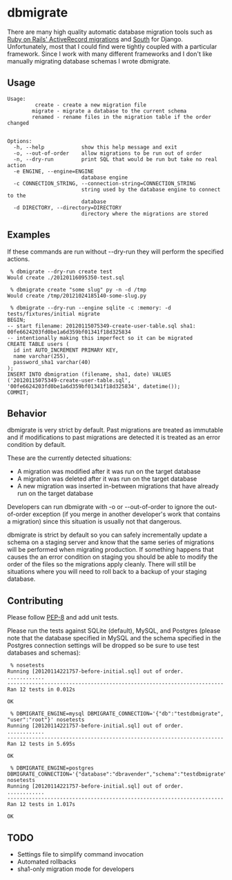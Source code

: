 dbmigrate
=========

There are many high quality automatic database migration tools such as [Ruby on Rails' ActiveRecord migrations](http://guides.rubyonrails.org/migrations.html) and [South](http://south.aeracode.org/) for Django. Unfortunately, most that I could find were tightly coupled with a particular framework. Since I work with many different frameworks and I don't like manually migrating database schemas I wrote dbmigrate.


Usage
-----

    Usage:
             create - create a new migration file
            migrate - migrate a database to the current schema
            renamed - rename files in the migration table if the order changed


    Options:
      -h, --help            show this help message and exit
      -o, --out-of-order    allow migrations to be run out of order
      -n, --dry-run         print SQL that would be run but take no real action
      -e ENGINE, --engine=ENGINE
                            database engine
      -c CONNECTION_STRING, --connection-string=CONNECTION_STRING
                            string used by the database engine to connect to the
                            database
      -d DIRECTORY, --directory=DIRECTORY
                            directory where the migrations are stored


Examples
--------

If these commands are run without --dry-run they will perform the specified actions.

     % dbmigrate --dry-run create test
    Would create ./20120116095350-test.sql

     % dbmigrate create "some slug" py -n -d /tmp
    Would create /tmp/20121024185140-some-slug.py

     % dbmigrate --dry-run --engine sqlite -c :memory: -d tests/fixtures/initial migrate
    BEGIN;
    -- start filename: 20120115075349-create-user-table.sql sha1: 00fe6624203fd0be1a6d359bf01341f18d325834
    -- intentionally making this imperfect so it can be migrated
    CREATE TABLE users (
      id int AUTO_INCREMENT PRIMARY KEY,
      name varchar(255),
      password_sha1 varchar(40)
    );
    INSERT INTO dbmigration (filename, sha1, date) VALUES ('20120115075349-create-user-table.sql', '00fe6624203fd0be1a6d359bf01341f18d325834', datetime());
    COMMIT;


Behavior
--------

dbmigrate is very strict by default. Past migrations are treated as immutable and if modifications to past migrations are detected it is treated as an error condition by default.

These are the currently detected situations:

* A migration was modified after it was run on the target database
* A migration was deleted after it was run on the target database
* A new migration was inserted in-between migrations that have already run on the target database

Developers can run dbmigrate with -o or --out-of-order to ignore the out-of-order exception (if you merge in another developer's work that contains a migration) since this situation is usually not that dangerous.

dbmigrate is strict by default so you can safely incrementally update a schema on a staging server and know that the same series of migrations will be performed when migrating production. If something happens that causes the an error condition on staging you should be able to modify the order of the files so the migrations apply cleanly. There will still be situations where you will need to roll back to a backup of your staging database.

Contributing
------------

Please follow [PEP-8](http://www.python.org/dev/peps/pep-0008/) and add unit tests.

Please run the tests against SQLite (default), MySQL, and Postgres (please note that the database specified in MySQL and the schema specified in the Postgres connection settings will be dropped so be sure to use test databases and schemas):

     % nosetests
    Running [20120114221757-before-initial.sql] out of order.
    ............
    ----------------------------------------------------------------------
    Ran 12 tests in 0.012s
    
    OK
    
     % DBMIGRATE_ENGINE=mysql DBMIGRATE_CONNECTION='{"db":"testdbmigrate", "user":"root"}' nosetests
    Running [20120114221757-before-initial.sql] out of order.
    ............
    ----------------------------------------------------------------------
    Ran 12 tests in 5.695s
    
    OK
    
     % DBMIGRATE_ENGINE=postgres DBMIGRATE_CONNECTION='{"database":"dbravender","schema":"testdbmigrate"}' nosetests
    Running [20120114221757-before-initial.sql] out of order.
    ............
    ----------------------------------------------------------------------
    Ran 12 tests in 1.017s
    
    OK


TODO
----

* Settings file to simplify command invocation
* Automated rollbacks
* sha1-only migration mode for developers
